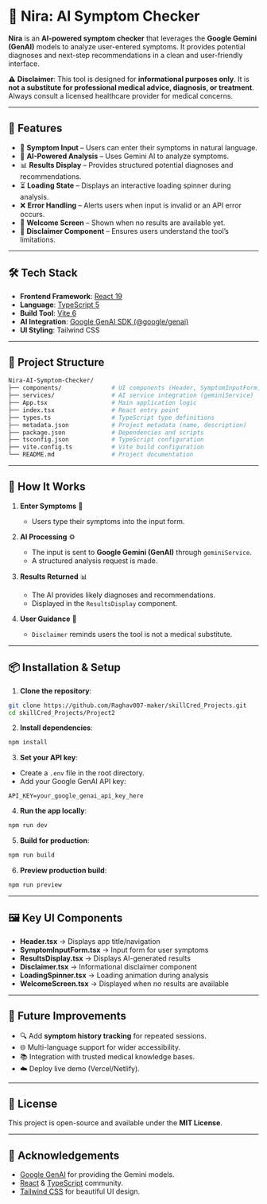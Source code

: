 # 🤖 Nira: AI Symptom Checker

**Nira** is an **AI-powered symptom checker** that leverages the **Google Gemini (GenAI)** models to analyze user-entered symptoms. It provides potential diagnoses and next-step recommendations in a clean and user-friendly interface.

⚠️ **Disclaimer**: This tool is designed for **informational purposes only**. It is **not a substitute for professional medical advice, diagnosis, or treatment**. Always consult a licensed healthcare provider for medical concerns.

---

## 🚀 Features

- 📝 **Symptom Input** – Users can enter their symptoms in natural language.
- 🤖 **AI-Powered Analysis** – Uses Gemini AI to analyze symptoms.
- 📊 **Results Display** – Provides structured potential diagnoses and recommendations.
- ⏳ **Loading State** – Displays an interactive loading spinner during analysis.
- ❌ **Error Handling** – Alerts users when input is invalid or an API error occurs.
- 🙋 **Welcome Screen** – Shown when no results are available yet.
- 📜 **Disclaimer Component** – Ensures users understand the tool’s limitations.

---

## 🛠️ Tech Stack

- **Frontend Framework**: [React 19](https://react.dev/)
- **Language**: [TypeScript 5](https://www.typescriptlang.org/)
- **Build Tool**: [Vite 6](https://vitejs.dev/)
- **AI Integration**: [Google GenAI SDK (@google/genai)](https://ai.google.dev/)
- **UI Styling**: Tailwind CSS

---

## 📂 Project Structure

```bash
Nira-AI-Symptom-Checker/
├── components/              # UI components (Header, SymptomInputForm, ResultsDisplay, Disclaimer, LoadingSpinner, WelcomeScreen)
├── services/                # AI service integration (geminiService)
├── App.tsx                  # Main application logic
├── index.tsx                # React entry point
├── types.ts                 # TypeScript type definitions
├── metadata.json            # Project metadata (name, description)
├── package.json             # Dependencies and scripts
├── tsconfig.json            # TypeScript configuration
├── vite.config.ts           # Vite build configuration
└── README.md                # Project documentation
```

---

## 📖 How It Works

1. **Enter Symptoms** 📝

   - Users type their symptoms into the input form.

2. **AI Processing** ⚙️

   - The input is sent to **Google Gemini (GenAI)** through `geminiService`.
   - A structured analysis request is made.

3. **Results Returned** 📊

   - The AI provides likely diagnoses and recommendations.
   - Displayed in the `ResultsDisplay` component.

4. **User Guidance** 📜

   - `Disclaimer` reminds users the tool is not a medical substitute.

---

## 📦 Installation & Setup

1. **Clone the repository**:

```bash
git clone https://github.com/Raghav007-maker/skillCred_Projects.git
cd skillCred_Projects/Project2

```

2. **Install dependencies**:

```bash
npm install
```

3. **Set your API key**:

- Create a `.env` file in the root directory.
- Add your Google GenAI API key:

```env
API_KEY=your_google_genai_api_key_here
```

4. **Run the app locally**:

```bash
npm run dev
```

5. **Build for production**:

```bash
npm run build
```

6. **Preview production build**:

```bash
npm run preview
```

---

## 🖼️ Key UI Components

- **Header.tsx** → Displays app title/navigation
- **SymptomInputForm.tsx** → Input form for user symptoms
- **ResultsDisplay.tsx** → Displays AI-generated results
- **Disclaimer.tsx** → Informational disclaimer component
- **LoadingSpinner.tsx** → Loading animation during analysis
- **WelcomeScreen.tsx** → Displayed when no results are available

---

## 🔮 Future Improvements

- 🔍 Add **symptom history tracking** for repeated sessions.
- 🌐 Multi-language support for wider accessibility.
- 📚 Integration with trusted medical knowledge bases.
- ☁️ Deploy live demo (Vercel/Netlify).

---

## 📜 License

This project is open-source and available under the **MIT License**.

---

## 🙌 Acknowledgements

- [Google GenAI](https://ai.google.dev/) for providing the Gemini models.
- [React](https://react.dev/) & [TypeScript](https://www.typescriptlang.org/) community.
- [Tailwind CSS](https://tailwindcss.com/) for beautiful UI design.

